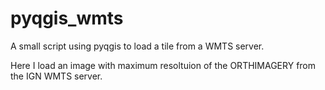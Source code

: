 # pyqgis_wmts

A small script using pyqgis to load a tile from a WMTS server.

Here I load an image with maximum resoltuion of the ORTHIMAGERY from the IGN WMTS server.
